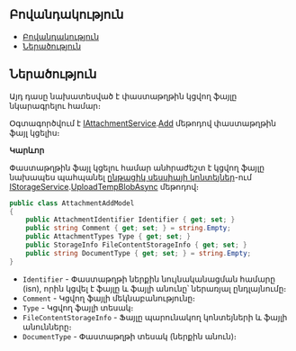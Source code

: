 
## Բովանդակություն

- [Բովանդակություն](#բովանդակություն)
- [Ներածություն](#ներածություն)

## Ներածություն

Այդ դասը նախատեսված է փաստաթղթին կցվող ֆայլը նկարագրելու համար։

Օգտագործվում է [IAttachmentService](IAttachmentService.md).[Add](IAttachmentService.md#add) մեթոդով փաստաթղթին ֆայլ կցելիս։

**Կարևոր**

Փաստաթղթին ֆայլ կցելու համար անհրաժեշտ է կցվող ֆայլը նախապես պահպանել [ընթացիկ սեսսիայի կոնտեյներ](../services/IStorageService.md#container)-ում [IStorageService](IStorageService.md).[UploadTempBlobAsync](IStorageService.md#uploadtempblobasync) մեթոդով։

```c#
public class AttachmentAddModel
{
    public AttachmentIdentifier Identifier { get; set; }
    public string Comment { get; set; } = string.Empty;
    public AttachmentTypes Type { get; set; }
    public StorageInfo FileContentStorageInfo { get; set; }
    public string DocumentType { get; set; } = string.Empty;
}
```

* `Identifier` - Փաստաթղթի ներքին նույնականացման համարը (isn), որին կցվել է ֆայլը և ֆայլի անունը՝ ներառյալ ընդլայնումը։
* `Comment` - Կցվող ֆայլի մեկնաբանությունը։
* `Type` - Կցվող ֆայլի տեսակ։
* `FileContentStorageInfo` - Ֆայլը պարունակող կոնտեյների և ֆայլի անունները։
* `DocumentType` - Փաստաթղթի տեսակ (ներքին անուն)։